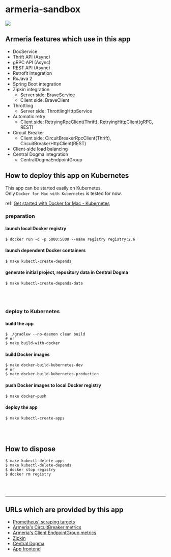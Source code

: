 # armeria-sandbox

![](https://matsumana.files.wordpress.com/2018/11/armeria_central-dogma-k8s-overview1.png)

## Armeria features which use in this app

- DocService
- Thrift API (Async)
- gRPC API (Async)
- REST API (Async)
- Retrofit integration
- RxJava 2
- Spring Boot integration
- Zipkin integration
  - Server side: BraveService
  - Client side: BraveClient
- Throttling
  - Server side: ThrottlingHttpService
- Automatic retry
  - Client side: RetryingRpcClient(Thrift), RetryingHttpClient(gRPC, REST)
- Circuit Breaker
  - Client side: CircuitBreakerRpcClient(Thrift), CircuitBreakerHttpClient(REST)
- Client-side load balancing
- Central Dogma integration
  - CentralDogmaEndpointGroup

## How to deploy this app on Kubernetes

This app can be started easily on Kubernetes.  
Only `Docker for Mac with Kubernetes` is tested for now.

ref: [Get started with Docker for Mac - Kubernetes](https://docs.docker.com/docker-for-mac/#kubernetes)

### preparation

#### launch local Docker registry

```
$ docker run -d -p 5000:5000 --name registry registry:2.6
```

#### launch dependent Docker containers

```
$ make kubectl-create-depends
```

#### generate initial project, repository data in Central Dogma

```
$ make kubectl-create-depends-data
```

<br>
<br>

### deploy to Kubernetes

#### build the app

```
$ ./gradlew --no-daemon clean build
# or
$ make build-with-docker
```

#### build Docker images

```
$ make docker-build-kubernetes-dev
# or
$ make docker-build-kubernetes-production
```

#### push Docker images to local Docker registry

```
$ make docker-push
```

#### deploy the app

```
$ make kubectl-create-apps
```

<br>
<br>

## How to dispose

```
$ make kubectl-delete-apps
$ make kubectl-delete-depends
$ docker stop registry
$ docker rm registry
```

<br>
<br>

---

## URLs which are provided by this app

- [Prometheus' scraping targets](http://localhost:30000/targets)
- [Armeria's CircuitBreaker metrics](http://localhost:30000/graph?g0.range_input=1h&g0.expr=armeria_client_circuitBreaker_requests&g0.tab=0&g1.range_input=1h&g1.expr=irate(armeria_client_circuitBreaker_transitions_total%5B1m%5D)&g1.tab=0&g2.range_input=1h&g2.expr=irate(armeria_client_circuitBreaker_rejectedRequests_total%5B1m%5D)&g2.tab=0)
- [Armeria's Client EndpointGroup metrics](http://localhost:30000/graph?g0.range_input=1h&g0.expr=armeria_client_endpointGroup_count&g0.tab=0&g1.range_input=1h&g1.expr=armeria_client_endpointGroup_healthy&g1.tab=0)
- [Zipkin](http://localhost:30001/zipkin/)
- [Central Dogma](http://localhost:30002/#/projects/armeriaSandbox/repos/apiServers)
- [App frontend](http://localhost:31000/hello/foo)
